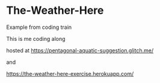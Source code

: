 # The-Weather-Here
Example from coding train

This is me coding along

hosted at https://pentagonal-aquatic-suggestion.glitch.me/

and 

https://the-weather-here-exercise.herokuapp.com/
